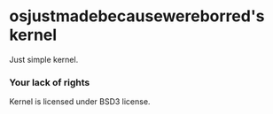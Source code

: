 # osjustmadebecausewereborred's kernel
Just simple kernel.

### Your lack of rights
Kernel is licensed under BSD3 license.